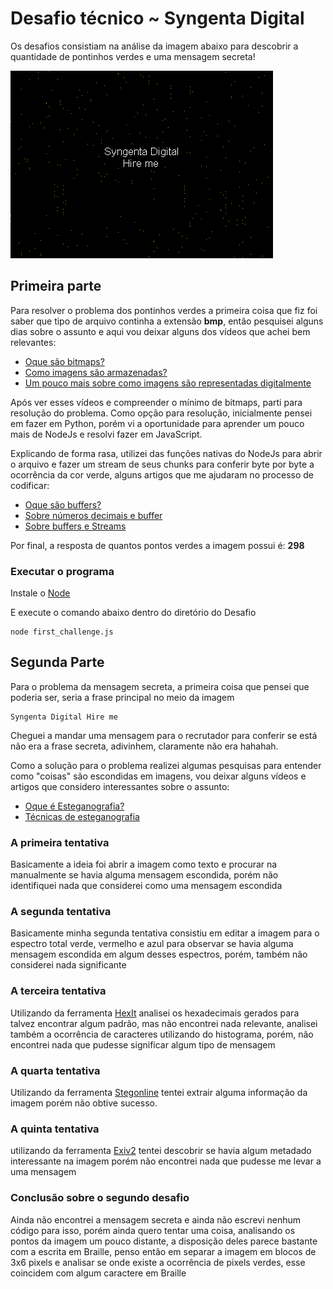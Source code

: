 # Desafio técnico ~ Syngenta Digital

Os desafios consistiam na análise da imagem abaixo para descobrir a quantidade de pontinhos verdes e uma mensagem secreta!

![Syngenta challenge image](./Syngenta.bmp)

## Primeira parte

Para resolver o problema dos pontinhos verdes a primeira coisa que fiz foi saber que tipo de arquivo continha a extensão **bmp**, então pesquisei alguns dias sobre o assunto e aqui vou deixar alguns dos vídeos que achei bem relevantes:

- [Oque são bitmaps?](https://www.youtube.com/watch?v=0KmimFoalTI&t=334s)
- [Como imagens são armazenadas?](https://www.youtube.com/watch?v=EXZWHumclx0)
- [Um pouco mais sobre como imagens são representadas digitalmente](https://www.youtube.com/watch?v=06OHflWNCOE)

Após ver esses vídeos e compreender o mínimo de bitmaps, parti para resolução do problema. Como opção para resolução, inicialmente pensei em fazer em Python, porém vi a oportunidade para aprender um pouco mais de NodeJs e resolvi fazer em JavaScript.

Explicando de forma rasa, utilizei das funções nativas do NodeJs para abrir o arquivo e fazer um stream de seus chunks para conferir byte por byte a ocorrência da cor verde, alguns artigos que me ajudaram no processo de codificar:

- [Oque são buffers?](https://nodejs.org/api/buffer.html)
- [Sobre números decimais e buffer](https://ddcode.net/2019/04/20/nodes-buffer-data-is-decimal/)
- [Sobre buffers e Streams](https://medium.com/developers-arena/streams-and-buffers-in-nodejs-30ff53edd50f)

Por final, a resposta de quantos pontos verdes a imagem possui é: **298**

### Executar o programa

Instale o [Node](https://nodejs.org/en/download/)

E execute o comando abaixo dentro do diretório do Desafio
```
node first_challenge.js
```

## Segunda Parte

Para o problema da mensagem secreta, a primeira coisa que pensei que poderia ser, seria a frase principal no meio da imagem
```
Syngenta Digital Hire me
```
Cheguei a mandar uma mensagem para o recrutador para conferir se está não era a frase secreta, adivinhem, claramente não era hahahah.

Como a solução para o problema realizei algumas pesquisas para entender como "coisas" são escondidas em imagens, vou deixar alguns vídeos e artigos que considero  interessantes sobre o assunto:

- [Oque é Esteganografia?](https://www.techtudo.com.br/noticias/noticia/2015/07/o-que-e-esteganografia.html#:~:text=Esteganografia%20%C3%A9%20uma%20t%C3%A9cnica%20que,do%20outro%2C%20de%20forma%20criptografada.)
- [Técnicas de esteganografia](https://blog.eccouncil.org/what-is-steganography-and-what-are-its-popular-techniques/)

### A primeira tentativa

Basicamente a ideia foi abrir a imagem como texto e procurar na manualmente se havia alguma mensagem escondida, porém não identifiquei nada que considerei como uma mensagem escondida


### A segunda tentativa

Basicamente minha segunda tentativa consistiu em editar a imagem para o espectro total verde, vermelho e azul para observar se havia alguma mensagem escondida em algum desses espectros, porém, também não considerei nada significante

### A terceira tentativa

Utilizando da ferramenta [HexIt](https://hexed.it/) analisei os hexadecimais gerados para talvez encontrar algum padrão, mas não encontrei nada relevante, analisei também a ocorrência de caracteres utilizando do histograma, porém, não encontrei nada que pudesse significar algum tipo de mensagem

### A quarta tentativa 

Utilizando da ferramenta [Stegonline](https://stegonline.georgeom.net/) tentei extrair alguma informação da imagem porém não obtive sucesso.

### A quinta tentativa

utilizando da ferramenta [Exiv2](https://exiv2.org/) tentei descobrir se havia algum  metadado interessante na imagem porém não encontrei nada que pudesse me levar a uma mensagem

### Conclusão sobre o segundo desafio

Ainda não encontrei a mensagem secreta e ainda não escrevi nenhum código para isso, porém ainda quero tentar uma coisa, analisando os pontos da imagem um pouco distante, a disposição deles parece bastante com a escrita em Braille, penso então em separar a imagem em blocos de 3x6 pixels e analisar se onde existe a ocorrência de pixels verdes, esse coincidem com algum caractere em Braille